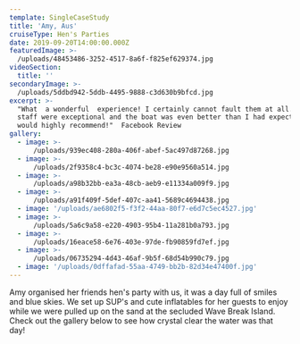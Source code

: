 ```yaml
---
template: SingleCaseStudy
title: 'Amy, Aus'
cruiseType: Hen's Parties
date: 2019-09-20T14:00:00.000Z
featuredImage: >-
  /uploads/48453486-3252-4517-8a6f-f825ef629374.jpg
videoSection:
  title: ''
secondaryImage: >-
  /uploads/5ddbd942-5ddb-4495-9888-c3d630b9bfcd.jpg
excerpt: >-
  "What  a wonderful  experience! I certainly cannot fault them at all. The
  staff were exceptional and the boat was even better than I had expected. I
  would highly recommend!"  Facebook Review
gallery:
  - image: >-
      /uploads/939ec408-280a-406f-abef-5ac497d87268.jpg
  - image: >-
      /uploads/2f9358c4-bc3c-4074-be28-e90e9560a514.jpg
  - image: >-
      /uploads/a98b32bb-ea3a-48cb-aeb9-e11334a009f9.jpg
  - image: >-
      /uploads/a91f409f-5def-407c-aa41-5689c4694438.jpg
  - image: '/uploads/ae6802f5-f3f2-44aa-80f7-e6d7c5ec4527.jpg'
  - image: >-
      /uploads/5a6c9a58-e220-4903-95b4-11a281b0a793.jpg
  - image: >-
      /uploads/16eace58-6e76-403e-97de-fb90859fd7ef.jpg
  - image: >-
      /uploads/06735294-4d43-46af-9b5f-68d54b990c79.jpg
  - image: '/uploads/0dffafad-55aa-4749-bb2b-82d34e47400f.jpg'
---
```

Amy organised her friends hen's party with us, it was a day full of smiles and blue skies. We set up SUP's and cute inflatables for her guests to enjoy while we were pulled up on the sand at the secluded Wave Break Island. Check out the gallery below to see how crystal clear the water was that day!
